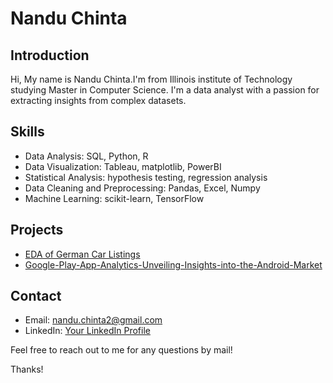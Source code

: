 # Nandu Chinta

## Introduction
Hi, My name is <bold>Nandu Chinta</bold>.I'm from Illinois institute of Technology studying Master in Computer Science. I'm a data analyst with a passion for extracting insights from complex datasets.

## Skills
- Data Analysis: SQL, Python, R
- Data Visualization: Tableau, matplotlib, PowerBI
- Statistical Analysis: hypothesis testing, regression analysis
- Data Cleaning and Preprocessing: Pandas, Excel, Numpy
- Machine Learning: scikit-learn, TensorFlow

## Projects
- [EDA of German Car Listings](https://github.com/nanduchinta-1/Exploratory-Data-Analysis-of-German-Car-Listings)
- [Google-Play-App-Analytics-Unveiling-Insights-into-the-Android-Market](https://github.com/nanduchinta-1/Google-Play-App-Analytics-Unveiling-Insights-into-the-Android-Market)

## Contact
- Email: nandu.chinta2@gmail.com
- LinkedIn: [Your LinkedIn Profile](https://www.linkedin.com/in/nandu-chinta-58a884148/)


Feel free to reach out to me for any questions by mail!

Thanks!
